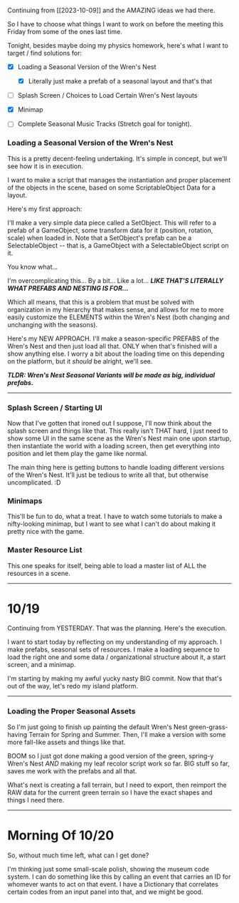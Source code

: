 Continuing from [[2023-10-09]] and the AMAZING ideas we had there.

So I have to choose what things I want to work on before the meeting this Friday from some of the ones last time.

Tonight, besides maybe doing my physics homework, here's what I want to target / find solutions for:
- [x] Loading a Seasonal Version of the Wren's Nest
	- [x] Literally just make a prefab of a seasonal layout and that's that
- [ ] Splash Screen / Choices to Load Certain Wren's Nest layouts
- [x] Minimap
- [ ] Complete Seasonal Music Tracks (Stretch goal for tonight).


### Loading a Seasonal Version of the Wren's Nest
This is a pretty decent-feeling undertaking. It's simple in concept, but we'll see how it is in execution.

I want to make a script that manages the instantiation and proper placement of the objects in the scene, based on some ScriptableObject Data for a layout.

Here's my first approach:

I'll make a very simple data piece called a SetObject. This will refer to a prefab of a GameObject, some transform data for it (position, rotation, scale) when loaded in.
	Note that a SetObject's prefab can be a SelectableObject -- that is, a GameObject with a SelectableObject script on it.

You know what...

I'm overcomplicating this... By a bit... Like a lot... ***LIKE THAT'S LITERALLY WHAT PREFABS AND NESTING IS FOR...***

Which all means, that this is a problem that must be solved with organization in my hierarchy that makes sense, and allows for me to more easily customize the ELEMENTS within the Wren's Nest (both changing and unchanging with the seasons).

Here's my NEW APPROACH. I'll make a season-specific PREFABS of the Wren's Nest and then just load all that. ONLY when that's finished will a show anything else. I worry a bit about the loading time on this depending on the platform, but it *should* be alright, we'll see.

***TLDR: Wren's Nest Seasonal Variants will be made as big, individual prefabs.***

---

### Splash Screen / Starting UI
Now that I've gotten that ironed out I suppose, I'll now think about the splash screen and things like that.
This really isn't THAT hard, I just need to show some UI in the same scene as the Wren's Nest main one upon startup, then instantiate the world with a loading screen, then get everything into position and let them play the game like normal.

The main thing here is getting buttons to handle loading different versions of the Wren's Nest. It'll just be tedious to write all that, but otherwise uncomplicated. :D

### Minimaps
This'll be fun to do, what a treat. I have to watch some tutorials to make a nifty-looking minimap, but I want to see what I can't do about making it pretty nice with the game.

### Master Resource List
This one speaks for itself, being able to load a master list of ALL the resources in a scene.

---
# 10/19

Continuing from YESTERDAY. That was the planning. Here's the execution.

I want to start today by reflecting on my understanding of my approach. I make prefabs, seasonal sets of resources. I make a loading sequence to load the right one and some data / organizational structure about it, a start screen, and a minimap.

I'm starting by making my awful yucky nasty BIG commit. Now that that's out of the way, let's redo my island platform.

---

### Loading the Proper Seasonal Assets
So I'm just going to finish up painting the default Wren's Nest green-grass-having Terrain for Spring and Summer.
Then, I'll make a version with some more fall-like assets and things like that.

BOOM so I just got done making a good version of the green, spring-y Wren's Nest *AND* making my leaf recolor script work so far. BIG stuff so far, saves me work with the prefabs and all that.

What's next is creating a fall terrain, but I need to export, then reimport the RAW data for the current green terrain so I have the exact shapes and things I need there.

---

# Morning Of 10/20
So, without much time left, what can I get done?

I'm thinking just some small-scale polish, showing the museum code system. I can do something like this by calling an event that carries an ID for whomever wants to act on that event. I have a Dictionary that correlates certain codes from an input panel into that, and we might be good.